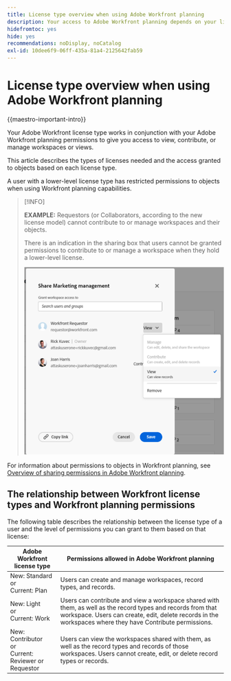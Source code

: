 ```yaml
---
title: License type overview when using Adobe Workfront planning
description: Your access to Adobe Workfront planning depends on your license type, in addition to your permissions to objects.
hidefromtoc: yes
hide: yes
recommendations: noDisplay, noCatalog
exl-id: 10dee6f9-06ff-435a-81a4-2125642fab59
---
```

<!--update the metadata with real things when making this public; also update the description with something like this: Not all users in the organization have the same access and permissions to use Adobe Workfront plannint. This article describes the levels of access that users could have to Adobe Workfront planning. -->
<!--update the title and the metadata title if Workfront planning is NOT its own product - because the title is too generic for it being a Workfront capability-->

# License type overview when using Adobe Workfront planning

{{maestro-important-intro}}

Your Adobe Workfront license type works in conjunction with your Adobe Workfront planning permissions to give you access to view, contribute, or manage workspaces or views. <!--add more objects here when we can grant other object-specific permissions-->

This article describes the types of licenses needed and the access granted to objects based on each license type. 

A user with a lower-level license type has restricted permissions to objects when using Workfront planning capabilities. 

>[!INFO]
>
>**EXAMPLE:** Requestors (or Collaborators, according to the new license model) cannot contribute to or manage workspaces and their objects. 
>
>There is an indication in the sharing box that users cannot be granted permissions to contribute to or manage a workspace when they hold a lower-level license. 
>
>![](assets/permissions-grayed-out-for-requestor-user.png)


For information about permissions to objects in Workfront planning, see [Overview of sharing permissions in Adobe Workfront planning](/help/quicksilver/maestro/access/sharing-permissions-overview.md). 

## The relationship between Workfront license types and Workfront planning permissions

The following table describes the relationship between the license type of a user and the level of permissions you can grant to them based on that license: 


| Adobe Workfront license type                                   | Permissions allowed in Adobe Workfront planning                                                                                                                                             |
|------------------------------------------------|-------------------------------------------------------------------------------------------------------------------------------------------------------------------------------|
|New: Standard <br> or <br>Current: Plan                    | Users can create and manage workspaces, record types, and records.                                                                                                                       |
| New: Light <br> or <br>Current: Work                      | Users can contribute and view a workspace shared with them, as well as the record types and records from that workspace.  Users can create, edit, delete records in the workspaces where they have Contribute permissions.            |
| New: Contributor <br> or <br>Current: Reviewer or Requestor | Users can view the workspaces shared with them, as well as the record types and records of those workspaces. Users cannot create, edit, or delete record types or records. |
